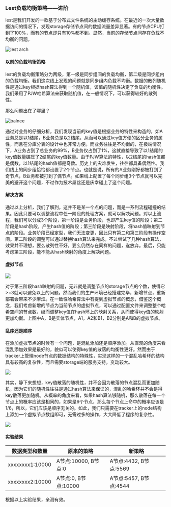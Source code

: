 ### Lest负载均衡策略——进阶

lest是我们开发的一款基于分布式文件系统的主动缓存系统。在最近的一次大量数据访问的情况下，发现storage存储节点间的数据流量差异显著。有的节点CPU打到了100%，而有的节点却只有10%都不到。显然，当前的存储节点间存在负载不均衡的问题。

![lest arch](https://github.com/alxbean/alxbean.github.io/blob/master/assets/lest/lest%E7%B3%BB%E7%BB%9F%E6%9E%B6%E6%9E%84.png?raw=true)

#### 以前的负载均衡策略

lest的负载均衡策略分为两级，第一级是同步组间的负载均衡，第二级是同步组内的负载均衡。我们这次线上发现的问题就是同步组内负载不均衡。数据的散列随机性是通过key根据hash算法得到一个随机值，该值的随机性决定了负载的均衡性。我们采用了PJW哈希算法来获取随机值，在一般情况下，可以获得较好的散列性。

那么问题出在了哪里？

![balnce](https://raw.githubusercontent.com/alxbean/alxbean.github.io/master/assets/lest/lest%E8%B4%9F%E8%BD%BD%E5%9D%87%E8%A1%A1.png)

通过对业务的仔细分析，我们发现当前的key值是根据业务的特性来构造的，如A业务总是以1结尾，B业务总是以2结尾，从而可以通过key值方便的区分业务的属性，而且在分库分表的设计中也非常方便。而业务往往是不均衡的，在极端情况下，A业务占到了总业务的99%，B业务仅占到了1%，这就直接导致了以1结尾的key值数量碾压了2结尾的key值数量。由于PJW算法的特性，以2结尾的hash值都是偶数，以1结尾的hash值都是奇数。历史上的灾难发生，往往都具备偶然性。我们线上的同步组恰恰都设置了2个节点。也就是说，所有的A业务刚好都被打到了奇节点，B业务都被打到了偶节点。如果线上配置了每个同步组3个节点就可以完美的避开这个问题，不过作为技术屌丝还是庆幸碰上了这个问题。

#### 解决方案

通过以上分析，我们了解到，这并不是某一个点的问题，而是一系列流程碰撞的结果。因此只要可以调整流程中任一阶段的处理方案，就可以解决问题。对以上流程，我们可以分成3个阶段，第一阶段是业务阶段，也即产生key值的阶段；第二阶段是hash阶段，产生hash值的阶段；第三阶段是映射阶段，将hash值映射到节点的阶段。业务阶段已经定型，我们无法变更，因此只有第二和第三阶段有操作空间。第二阶段的调整可以通过替换hash算法来完成。不过尝试了几种hash算法，效果并不理想，要么散列性不好，要么仍然存在同样的问题，遂放弃。最后，只能考虑第三阶段，能不能从hash映射的角度上解决问题。

#### 虚拟节点

![](https://github.com/alxbean/alxbean.github.io/blob/master/assets/lest/%E8%99%9A%E6%8B%9F%E8%8A%82%E7%82%B9.png?raw=true)

对于第三阶段hash映射的问题，无非就是调整节点的storage节点的个数，使得它>=3就可以避免以上的问题。然而我们的生产环境已经搭建完毕，新增节点，重新部署会带来不少麻烦。在一致性哈希算法中有提到虚拟节点的概念，借鉴这个概念，我们考虑新增的节点为当前节点的虚拟节点，可以通过配置文件来调整整个哈希空间的节点数，继而调整key值在hash环上的映射关系，从而使得key值的映射更加均衡。上图中A，B是实体节点，A1，A2和B1，B2分别是A和B的虚拟节点。

#### 乱序还是顺序

在添加虚拟节点的时候有一个问题，是混乱添加还是顺序添加。从直观的角度来看混乱添加效果是最好的，貌似可以使得key值的散落的均衡性更好。然而由于tracker上管理node节点的数据结构的特殊性，实现这样的一个混乱哈希环的结构具有较高的复杂性，而且需要storage端的服务支持，变动较大。

![](https://github.com/alxbean/alxbean.github.io/blob/master/assets/lest/%E6%B7%B7%E4%B9%B1%E8%8A%82%E7%82%B9.png?raw=true)

其实，静下来想想，key值散落的随机性，并不会因为散落的节点混乱而更加随机，因为它们的随机性往往是通过hash算法来保证的，混乱的哈希环并不会是得key散落更加随机。从概率的角度来看，如果hash算法够随机，那么散落在每一个节点上的概率应该是相同的，如果是6个节点，那么每个节点上命中的概率应该是1/6，所以，它们应该是顺序无关的。如此，我们只需要在tracker上的node结构上添加一个虚拟节点数组即可，无需过多的操作，大大降低了程序的复杂性。

![](https://github.com/alxbean/alxbean.github.io/blob/master/assets/lest/%E9%A1%BA%E5%BA%8F%E8%8A%82%E7%82%B9.png?raw=true)

#### 实验结果

| 数据类型和数量         | 原来的策略            | 新策略                |
| --------------- | ---------------- | ------------------ |
| xxxxxxxx1:10000 | A节点:10000, B节点:0 | A节点:4432, B节点:5569 |
| xxxxxxxx2:10000 | A节点:0, B节点:10000 | A节点:5457, B节点:4544 |



根据以上实验结果，亲测有效。